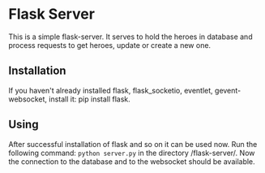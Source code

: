 # Flask Server

This is a simple flask-server.
It serves to hold the heroes in database and process requests to get heroes, update or create a new one.

## Installation

If you haven't already installed flask, flask_socketio, eventlet, gevent-websocket,
install it: pip install flask.

## Using

After successful installation of flask and so on it can be used now.
Run the following command: `python server.py` in the directory /flask-server/.
Now the connection to the database and to the websocket should be available.